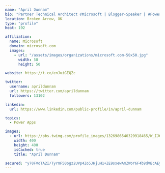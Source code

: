 ```yaml
---
name: "April Dunnam"
bio: "Partner Technical Architect @Microsoft | Blogger-Speaker | #PowerApps, #PowerAutomate, #Office365, #SharePoint | #WIT | #Karaoke Queen"
location: Broken Arrow, OK
type: "profile"
heat: 192

affiliation:
  name: Microsoft
  domain: microsoft.com
  images:
    - url: "/assets/images/organizations/microsoft.com-50x50.jpg"
      width: 50
      height: 50

website: https://t.co/enJuiGEQZc

twitter:
  username: aprildunnam
  url: https://twitter.com/aprildunnam
  followers: 13102

linkedin:
  url: https://www.linkedin.com/public-profile/in/april-dunnam

topics:
  - Power Apps

images:
  - url: https://pbs.twimg.com/profile_images/1326986540329918465/W_IJ6Ih2_400x400.jpg
    width: 400
    height: 400
    isCached: true
    title: "April Dunnam"

secured: "y70FVoTA2I/TyrmF50ogz2UVp4Zo5JHjuH1+ZE9sxewAmZWoY6F4b9dVBcAEyYTeZg9HsWy8yYkoyyNxrTgRYzbi8OaF/orloTltyFm6D8x520XBEoQFTkRll9xd5MQ+7iIGCi9/z6GVKiYtVIFLy2wDYlzYzIHN2D8vHckdlV2qIqx+92J1dt81Kr4qesAYcsRIlrhOZ5ebid2fIVfbWfTGfAcojm7qbaWK7pJEpHKvRAXMun1mDgr31a7mm6GNcsRAWKNGcSzaVaeBwOEtLiPWJ5e8xida4E43IbGighRxV7RVs/MdcYTv0oQtMPI+F5VOo0718RFEIJWdQBnndX2fgQA0D3T5kk8MIj1JkH5zpYngxRERbEiCJBa15HPc9KxQDLYeMOOa9Mc6SqUj7qEiW65Wd+4KJRMNDyeC49A=;fOMfSZiogeVKeQeOtwlv1Q=="
---
```


